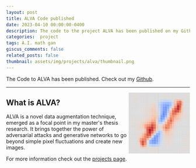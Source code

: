 ```yaml
---
layout: post
title: ALVA Code published
date: 2023-04-10 00:00:00-0400
description: The code to the project ALVA has been published on my Github. Check out the project page as well.
categories:  project
tags: A.I. math gan
giscus_comments: false
related_posts: false
thumbnail: assets/img/projects/alva/thumbnail.png
---
```


The Code to ALVA has been published. Check out my <a href="https:www.github.com/BaumSebastian/ALVA">Github</a>.

___

<img src="https://raw.githubusercontent.com/BaumSebastian/BaumSebastian.github.io/master/assets/img/projects/alva/thumbnail.png" align="right">

## What is ALVA?
ALVA is a novel data augmentation technique, emerged as a focal point in my master's thesis research. It brings together the power of adversarial attacks and generative networks to go beyond simple pixel fluctuations and create new images.

For more information check out the <a href="https://BaumSebastian.github.io/projects/">projects page</a>.
